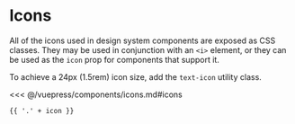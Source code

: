 # Icons

All of the icons used in design system components are exposed as CSS classes. They may be used
in conjunction with an `<i>` element, or they can be used as the `icon` prop for components that
support it.

To achieve a 24px (1.5rem) icon size, add the `text-icon` utility class.

<section class="mds">
  <div class="flex items-center flex-wrap my-40 space-x-20">
    <!-- #region icons -->
    <i class="mds-warning-circle text-icon text-red-600"></i>
    <mx-icon-button icon="mds-x" el-aria-label="Close" />
    <i class="mds-clock text-icon text-blue-500"></i>
    <!-- #endregion icons -->
  </div>
</section>

<<< @/vuepress/components/icons.md#icons

<section class="mds">
  <div class="grid gap-16 grid-cols-2 md:grid-cols-3 lg:grid-cols-4 xl:grid-cols-5 grid-flow-row mt-40">
    <div v-for="icon in icons" :key="icon" class="flex flex-col items-center  p-16 w-128 rounded-2xl border text-icon">
      <i :class="icon"></i>
      <code class="text-4 mt-8">{{ '.' + icon }}</code>
    </div>
  </div>
</section>

<script>
export default {
  data() {
    return {
      icons: []
    }
  },
  mounted() {
    this.getIcons()
  },
  methods: {
    getIcons() {
      document.styleSheets.forEach(stylesheet => {
        try {
          stylesheet.rules.forEach(rule => {
            if (!rule || !rule.selectorText) return
            if (rule.selectorText.startsWith('.mds-') && !rule.selectorText.includes('::')) {
              this.icons.push(rule.selectorText.slice(1))
            }
          })
        } catch (err) {
          // Ignore "cannot access rules" exceptions
        }
      })
    }
  }
}
</script>
